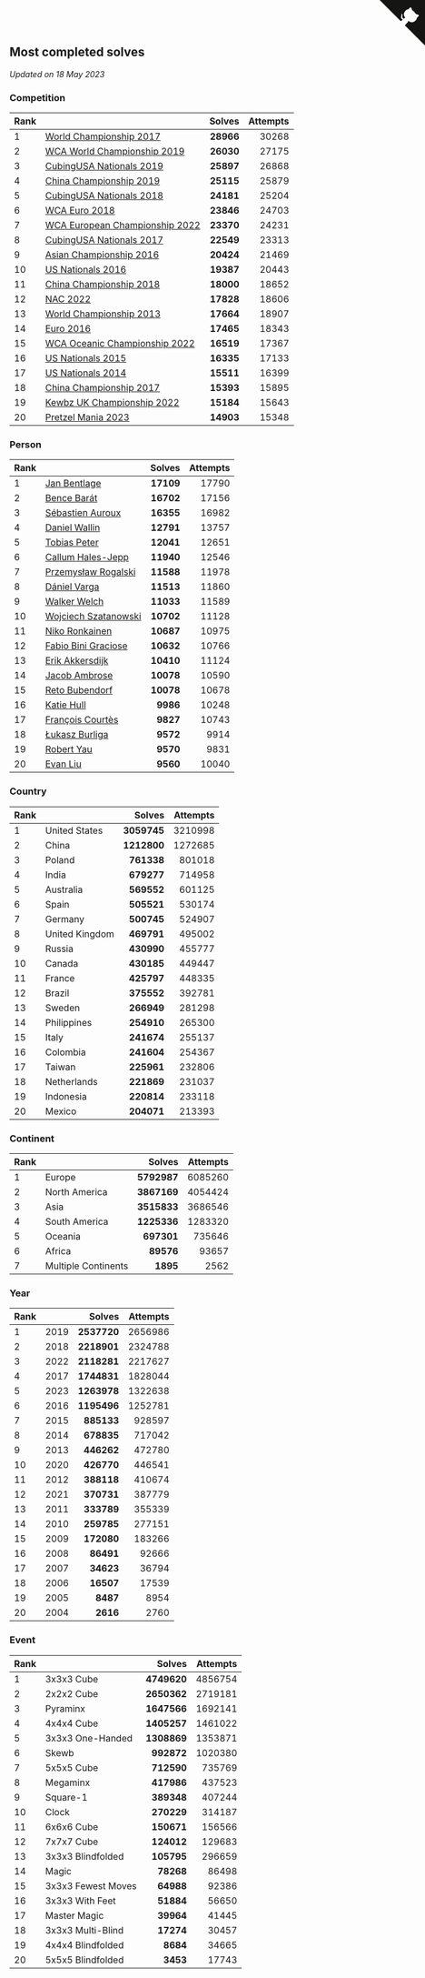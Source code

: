 ## Most completed solves

*Updated on 18 May 2023*


### Competition

| Rank |  | Solves | Attempts |
| :--- | :--- | ---: | ---: |
| 1 | [World Championship 2017](https://www.worldcubeassociation.org/competitions/WC2017) | **28966** | 30268 |
| 2 | [WCA World Championship 2019](https://www.worldcubeassociation.org/competitions/WC2019) | **26030** | 27175 |
| 3 | [CubingUSA Nationals 2019](https://www.worldcubeassociation.org/competitions/CubingUSANationals2019) | **25897** | 26868 |
| 4 | [China Championship 2019](https://www.worldcubeassociation.org/competitions/ChinaChampionship2019) | **25115** | 25879 |
| 5 | [CubingUSA Nationals 2018](https://www.worldcubeassociation.org/competitions/CubingUSANationals2018) | **24181** | 25204 |
| 6 | [WCA Euro 2018](https://www.worldcubeassociation.org/competitions/Euro2018) | **23846** | 24703 |
| 7 | [WCA European Championship 2022](https://www.worldcubeassociation.org/competitions/Euro2022) | **23370** | 24231 |
| 8 | [CubingUSA Nationals 2017](https://www.worldcubeassociation.org/competitions/CubingUSANationals2017) | **22549** | 23313 |
| 9 | [Asian Championship 2016](https://www.worldcubeassociation.org/competitions/AsianChampionship2016) | **20424** | 21469 |
| 10 | [US Nationals 2016](https://www.worldcubeassociation.org/competitions/USNationals2016) | **19387** | 20443 |
| 11 | [China Championship 2018](https://www.worldcubeassociation.org/competitions/ChinaChampionship2018) | **18000** | 18652 |
| 12 | [NAC 2022](https://www.worldcubeassociation.org/competitions/NAC2022) | **17828** | 18606 |
| 13 | [World Championship 2013](https://www.worldcubeassociation.org/competitions/WC2013) | **17664** | 18907 |
| 14 | [Euro 2016](https://www.worldcubeassociation.org/competitions/Euro2016) | **17465** | 18343 |
| 15 | [WCA Oceanic Championship 2022](https://www.worldcubeassociation.org/competitions/OC2022) | **16519** | 17367 |
| 16 | [US Nationals 2015](https://www.worldcubeassociation.org/competitions/USNationals2015) | **16335** | 17133 |
| 17 | [US Nationals 2014](https://www.worldcubeassociation.org/competitions/USNationals2014) | **15511** | 16399 |
| 18 | [China Championship 2017](https://www.worldcubeassociation.org/competitions/ChinaChampionship2017) | **15393** | 15895 |
| 19 | [Kewbz UK Championship 2022](https://www.worldcubeassociation.org/competitions/KewbzUKChampionship2022) | **15184** | 15643 |
| 20 | [Pretzel Mania 2023](https://www.worldcubeassociation.org/competitions/PretzelMania2023) | **14903** | 15348 |

### Person

| Rank |  | Solves | Attempts |
| :--- | :--- | ---: | ---: |
| 1 | [Jan Bentlage](https://www.worldcubeassociation.org/persons/2010BENT01) | **17109** | 17790 |
| 2 | [Bence Barát](https://www.worldcubeassociation.org/persons/2008BARA01) | **16702** | 17156 |
| 3 | [Sébastien Auroux](https://www.worldcubeassociation.org/persons/2008AURO01) | **16355** | 16982 |
| 4 | [Daniel Wallin](https://www.worldcubeassociation.org/persons/2013WALL03) | **12791** | 13757 |
| 5 | [Tobias Peter](https://www.worldcubeassociation.org/persons/2014PETE03) | **12041** | 12651 |
| 6 | [Callum Hales-Jepp](https://www.worldcubeassociation.org/persons/2012HALE01) | **11940** | 12546 |
| 7 | [Przemysław Rogalski](https://www.worldcubeassociation.org/persons/2013ROGA02) | **11588** | 11978 |
| 8 | [Dániel Varga](https://www.worldcubeassociation.org/persons/2008VARG01) | **11513** | 11860 |
| 9 | [Walker Welch](https://www.worldcubeassociation.org/persons/2011WELC01) | **11033** | 11589 |
| 10 | [Wojciech Szatanowski](https://www.worldcubeassociation.org/persons/2011SZAT01) | **10702** | 11128 |
| 11 | [Niko Ronkainen](https://www.worldcubeassociation.org/persons/2010RONK01) | **10687** | 10975 |
| 12 | [Fabio Bini Graciose](https://www.worldcubeassociation.org/persons/2010GRAC02) | **10632** | 10766 |
| 13 | [Erik Akkersdijk](https://www.worldcubeassociation.org/persons/2005AKKE01) | **10410** | 11124 |
| 14 | [Jacob Ambrose](https://www.worldcubeassociation.org/persons/2010AMBR01) | **10078** | 10590 |
| 15 | [Reto Bubendorf](https://www.worldcubeassociation.org/persons/2012BUBE01) | **10078** | 10678 |
| 16 | [Katie Hull](https://www.worldcubeassociation.org/persons/2010HULL01) | **9986** | 10248 |
| 17 | [François Courtès](https://www.worldcubeassociation.org/persons/2008COUR01) | **9827** | 10743 |
| 18 | [Łukasz Burliga](https://www.worldcubeassociation.org/persons/2013BURL01) | **9572** | 9914 |
| 19 | [Robert Yau](https://www.worldcubeassociation.org/persons/2009YAUR01) | **9570** | 9831 |
| 20 | [Evan Liu](https://www.worldcubeassociation.org/persons/2009LIUE01) | **9560** | 10040 |

### Country

| Rank |  | Solves | Attempts |
| :--- | :--- | ---: | ---: |
| 1 | United States | **3059745** | 3210998 |
| 2 | China | **1212800** | 1272685 |
| 3 | Poland | **761338** | 801018 |
| 4 | India | **679277** | 714958 |
| 5 | Australia | **569552** | 601125 |
| 6 | Spain | **505521** | 530174 |
| 7 | Germany | **500745** | 524907 |
| 8 | United Kingdom | **469791** | 495002 |
| 9 | Russia | **430990** | 455777 |
| 10 | Canada | **430185** | 449447 |
| 11 | France | **425797** | 448335 |
| 12 | Brazil | **375552** | 392781 |
| 13 | Sweden | **266949** | 281298 |
| 14 | Philippines | **254910** | 265300 |
| 15 | Italy | **241674** | 255137 |
| 16 | Colombia | **241604** | 254367 |
| 17 | Taiwan | **225961** | 232806 |
| 18 | Netherlands | **221869** | 231037 |
| 19 | Indonesia | **220814** | 233118 |
| 20 | Mexico | **204071** | 213393 |

### Continent

| Rank |  | Solves | Attempts |
| :--- | :--- | ---: | ---: |
| 1 | Europe | **5792987** | 6085260 |
| 2 | North America | **3867169** | 4054424 |
| 3 | Asia | **3515833** | 3686546 |
| 4 | South America | **1225336** | 1283320 |
| 5 | Oceania | **697301** | 735646 |
| 6 | Africa | **89576** | 93657 |
| 7 | Multiple Continents | **1895** | 2562 |

### Year

| Rank |  | Solves | Attempts |
| :--- | :--- | ---: | ---: |
| 1 | 2019 | **2537720** | 2656986 |
| 2 | 2018 | **2218901** | 2324788 |
| 3 | 2022 | **2118281** | 2217627 |
| 4 | 2017 | **1744831** | 1828044 |
| 5 | 2023 | **1263978** | 1322638 |
| 6 | 2016 | **1195496** | 1252781 |
| 7 | 2015 | **885133** | 928597 |
| 8 | 2014 | **678835** | 717042 |
| 9 | 2013 | **446262** | 472780 |
| 10 | 2020 | **426770** | 446541 |
| 11 | 2012 | **388118** | 410674 |
| 12 | 2021 | **370731** | 387779 |
| 13 | 2011 | **333789** | 355339 |
| 14 | 2010 | **259785** | 277151 |
| 15 | 2009 | **172080** | 183266 |
| 16 | 2008 | **86491** | 92666 |
| 17 | 2007 | **34623** | 36794 |
| 18 | 2006 | **16507** | 17539 |
| 19 | 2005 | **8487** | 8954 |
| 20 | 2004 | **2616** | 2760 |

### Event

| Rank |  | Solves | Attempts |
| :--- | :--- | ---: | ---: |
| 1 | 3x3x3 Cube | **4749620** | 4856754 |
| 2 | 2x2x2 Cube | **2650362** | 2719181 |
| 3 | Pyraminx | **1647566** | 1692141 |
| 4 | 4x4x4 Cube | **1405257** | 1461022 |
| 5 | 3x3x3 One-Handed | **1308869** | 1353871 |
| 6 | Skewb | **992872** | 1020380 |
| 7 | 5x5x5 Cube | **712590** | 735769 |
| 8 | Megaminx | **417986** | 437523 |
| 9 | Square-1 | **389348** | 407244 |
| 10 | Clock | **270229** | 314187 |
| 11 | 6x6x6 Cube | **150671** | 156566 |
| 12 | 7x7x7 Cube | **124012** | 129683 |
| 13 | 3x3x3 Blindfolded | **105795** | 296659 |
| 14 | Magic | **78268** | 86498 |
| 15 | 3x3x3 Fewest Moves | **64988** | 92386 |
| 16 | 3x3x3 With Feet | **51884** | 56650 |
| 17 | Master Magic | **39964** | 41445 |
| 18 | 3x3x3 Multi-Blind | **17274** | 30457 |
| 19 | 4x4x4 Blindfolded | **8684** | 34665 |
| 20 | 5x5x5 Blindfolded | **3453** | 17743 |


<a href="https://github.com/JustinTimeCuber/wca_statistics" class="github-corner" aria-label="View source on Github"><svg width="80" height="80" viewBox="0 0 250 250" style="fill:#151513; color:#fff; position: absolute; top: 0; border: 0; right: 0;" aria-hidden="true"><path d="M0,0 L115,115 L130,115 L142,142 L250,250 L250,0 Z"></path><path d="M128.3,109.0 C113.8,99.7 119.0,89.6 119.0,89.6 C122.0,82.7 120.5,78.6 120.5,78.6 C119.2,72.0 123.4,76.3 123.4,76.3 C127.3,80.9 125.5,87.3 125.5,87.3 C122.9,97.6 130.6,101.9 134.4,103.2" fill="currentColor" style="transform-origin: 130px 106px;" class="octo-arm"></path><path d="M115.0,115.0 C114.9,115.1 118.7,116.5 119.8,115.4 L133.7,101.6 C136.9,99.2 139.9,98.4 142.2,98.6 C133.8,88.0 127.5,74.4 143.8,58.0 C148.5,53.4 154.0,51.2 159.7,51.0 C160.3,49.4 163.2,43.6 171.4,40.1 C171.4,40.1 176.1,42.5 178.8,56.2 C183.1,58.6 187.2,61.8 190.9,65.4 C194.5,69.0 197.7,73.2 200.1,77.6 C213.8,80.2 216.3,84.9 216.3,84.9 C212.7,93.1 206.9,96.0 205.4,96.6 C205.1,102.4 203.0,107.8 198.3,112.5 C181.9,128.9 168.3,122.5 157.7,114.1 C157.9,116.9 156.7,120.9 152.7,124.9 L141.0,136.5 C139.8,137.7 141.6,141.9 141.8,141.8 Z" fill="currentColor" class="octo-body"></path></svg></a><style>.github-corner:hover .octo-arm{animation:octocat-wave 560ms ease-in-out}@keyframes octocat-wave{0%,100%{transform:rotate(0)}20%,60%{transform:rotate(-25deg)}40%,80%{transform:rotate(10deg)}}@media (max-width:500px){.github-corner:hover .octo-arm{animation:none}.github-corner .octo-arm{animation:octocat-wave 560ms ease-in-out}}</style>
